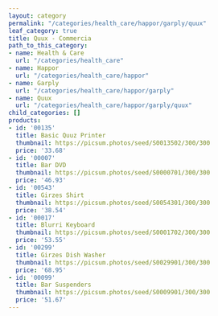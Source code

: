 ```yaml
---
layout: category
permalink: "/categories/health_care/happor/garply/quux"
leaf_category: true
title: Quux - Commercia
path_to_this_category:
- name: Health & Care
  url: "/categories/health_care"
- name: Happor
  url: "/categories/health_care/happor"
- name: Garply
  url: "/categories/health_care/happor/garply"
- name: Quux
  url: "/categories/health_care/happor/garply/quux"
child_categories: []
products:
- id: '00135'
  title: Basic Quuz Printer
  thumbnail: https://picsum.photos/seed/S0013502/300/300
  price: '33.68'
- id: '00007'
  title: Bar DVD
  thumbnail: https://picsum.photos/seed/S0000701/300/300
  price: '46.93'
- id: '00543'
  title: Girzes Shirt
  thumbnail: https://picsum.photos/seed/S0054301/300/300
  price: '38.54'
- id: '00017'
  title: Blurri Keyboard
  thumbnail: https://picsum.photos/seed/S0001702/300/300
  price: '53.55'
- id: '00299'
  title: Girzes Dish Washer
  thumbnail: https://picsum.photos/seed/S0029901/300/300
  price: '68.95'
- id: '00099'
  title: Bar Suspenders
  thumbnail: https://picsum.photos/seed/S0009901/300/300
  price: '51.67'
---
```

